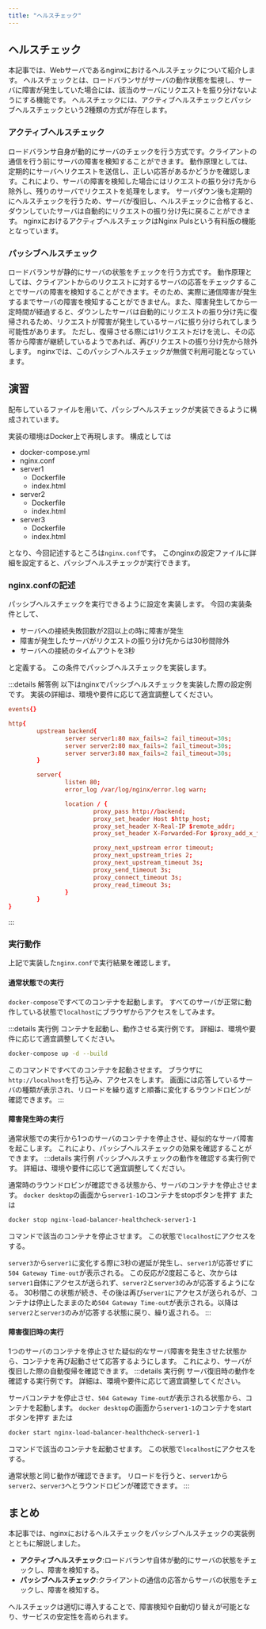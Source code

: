 ```yaml
---
title: "ヘルスチェック"
---
```


## ヘルスチェック
本記事では、Webサーバであるnginxにおけるヘルスチェックについて紹介します。
ヘルスチェックとは、ロードバランサがサーバの動作状態を監視し、サーバに障害が発生していた場合には、該当のサーバにリクエストを振り分けないようにする機能です。
ヘルスチェックには、アクティブヘルスチェックとパッシブヘルスチェックという2種類の方式が存在します。

### アクティブヘルスチェック
ロードバランサ自身が動的にサーバのチェックを行う方式です。クライアントの通信を行う前にサーバの障害を検知することができます。
動作原理としては、定期的にサーバへリクエストを送信し、正しい応答があるかどうかを確認します。これにより、サーバの障害を検知した場合にはリクエストの振り分け先から除外し、残りのサーバでリクエストを処理をします。
サーバダウン後も定期的にヘルスチェックを行うため、サーバが復旧し、ヘルスチェックに合格すると、ダウンしていたサーバは自動的にリクエストの振り分け先に戻ることができます。
nginxにおけるアクティブヘルスチェックはNginx Pulsという有料版の機能となっています。

### パッシブヘルスチェック
ロードバランサが静的にサーバの状態をチェックを行う方式です。
動作原理としては、クライアントからのリクエストに対するサーバの応答をチェックすることでサーバの障害を検知することができます。そのため、実際に通信障害が発生するまでサーバの障害を検知することができません。また、障害発生してから一定時間が経過すると、ダウンしたサーバは自動的にリクエストの振り分け先に復帰されるため、リクエストが障害が発生しているサーバに振り分けられてしまう可能性があります。
ただし、復帰させる際には1リクエストだけを流し、その応答から障害が継続しているようであれば、再びリクエストの振り分け先から除外します。
nginxでは、このパッシブヘルスチェックが無償で利用可能となっています。


## 演習
配布しているファイルを用いて、パッシブヘルスチェックが実装できるように構成されています。

実装の環境はDocker上で再現します。
構成としては
- docker-compose.yml
- nginx.conf
- server1
    - Dockerfile
    - index.html
- server2
    - Dockerfile
    - index.html
- server3
    - Dockerfile
    - index.html

 となり、今回記述するところは`nginx.conf`です。
 このnginxの設定ファイルに詳細を設定すると、パッシブヘルスチェックが実行できます。

### nginx.confの記述
パッシブヘルスチェックを実行できるように設定を実装します。
今回の実装条件として、
- サーバへの接続失敗回数が2回以上の時に障害が発生
- 障害が発生したサーバがリクエストの振り分け先からは30秒間除外
- サーバへの接続のタイムアウトを3秒

と定義する。
この条件でパッシブヘルスチェックを実装します。

:::details 解答例
以下はnginxでパッシブヘルスチェックを実装した際の設定例です。
実装の詳細は、環境や要件に応じて適宜調整してください。

```nginx.conf
events{}

http{
        upstream backend{
                server server1:80 max_fails=2 fail_timeout=30s;
                server server2:80 max_fails=2 fail_timeout=30s;
                server server3:80 max_fails=2 fail_timeout=30s;
        }

        server{
                listen 80;
                error_log /var/log/nginx/error.log warn;

                location / {
                        proxy_pass http://backend;
                        proxy_set_header Host $http_host;
                        proxy_set_header X-Real-IP $remote_addr;
                        proxy_set_header X-Forwarded-For $proxy_add_x_forwarded_for;

                        proxy_next_upstream error timeout;
                        proxy_next_upstream_tries 2;
                        proxy_next_upstream_timeout 3s;
                        proxy_send_timeout 3s;
                        proxy_connect_timeout 3s;
                        proxy_read_timeout 3s;
                }
        }
}
```
:::

### 実行動作
上記で実装した`nginx.conf`で実行結果を確認します。

#### 通常状態での実行
`docker-compose`ですべてのコンテナを起動します。
すべてのサーバが正常に動作している状態で`localhost`にブラウザからアクセスをしてみます。

:::details 実行例
コンテナを起動し、動作させる実行例です。
詳細は、環境や要件に応じて適宜調整してください。

```sh
docker-compose up -d --build
```
このコマンドですべてのコンテナを起動させます。
ブラウザに`http://localhost`を打ち込み、アクセスをします。
画面には応答しているサーバの種類が表示され、リロードを繰り返すと順番に変化するラウンドロビンが確認できます。
:::

#### 障害発生時の実行
通常状態での実行から1つのサーバのコンテナを停止させ、疑似的なサーバ障害を起こします。
これにより、パッシブヘルスチェックの効果を確認することができます。
:::details 実行例
パッシブヘルスチェックの動作を確認する実行例です。
詳細は、環境や要件に応じて適宜調整してください。

通常時のラウンドロビンが確認できる状態から、サーバのコンテナを停止させます。
`docker desktop`の画面から`server1-1`のコンテナをstopボタンを押す
または
```sh
docker stop nginx-load-balancer-healthcheck-server1-1
```
コマンドで該当のコンテナを停止させます。
この状態で`localhost`にアクセスをする。

`server3`から`server1`に変化する際に3秒の遅延が発生し、`server1`が応答せずに`504 Gateway Time-out`が表示される。
この反応が2度起こると、次からは`server1`自体にアクセスが送られず、`server2`と`server3`のみが応答するようになる。
30秒間この状態が続き、その後は再び`server1`にアクセスが送られるが、コンテナは停止したままのため`504 Gateway Time-out`が表示される。以降は`server2`と`server3`のみが応答する状態に戻り、繰り返される。
:::

#### 障害復旧時の実行
1つのサーバのコンテナを停止させた疑似的なサーバ障害を発生させた状態から、コンテナを再び起動させて応答するようにします。
これにより、サーバが復旧した際の自動復帰を確認できます。
:::details 実行例
サーバ復旧時の動作を確認する実行例です。
詳細は、環境や要件に応じて適宜調整してください。

サーバコンテナを停止させ、`504 Gateway Time-out`が表示される状態から、コンテナを起動します。
`docker desktop`の画面から`server1-1`のコンテナをstartボタンを押す
または
```sh
docker start nginx-load-balancer-healthcheck-server1-1
```
コマンドで該当のコンテナを起動させます。
この状態で`localhost`にアクセスをする。

通常状態と同じ動作が確認できます。
リロードを行うと、`server1`から`server2`、`server3`へとラウンドロビンが確認できます。
:::

## まとめ
本記事では、nginxにおけるヘルスチェックをパッシブヘルスチェックの実装例とともに解説しました。
- **アクティブヘルスチェック**:ロードバランサ自体が動的にサーバの状態をチェックし、障害を検知する。
- **パッシブヘルスチェック**:クライアントの通信の応答からサーバの状態をチェックし、障害を検知する。

ヘルスチェックは適切に導入することで、障害検知や自動切り替えが可能となり、サービスの安定性を高められます。

